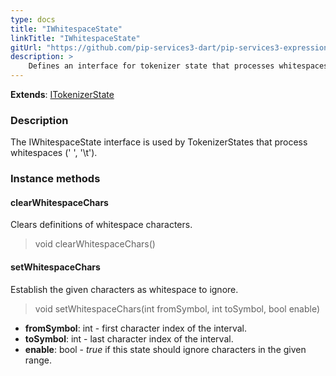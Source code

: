 ```yaml
---
type: docs
title: "IWhitespaceState"
linkTitle: "IWhitespaceState"
gitUrl: "https://github.com/pip-services3-dart/pip-services3-expressions-dart"
description: > 
    Defines an interface for tokenizer state that processes whitespaces (' ', '\t').
---
```


**Extends**: [ITokenizerState](../itokenizer_state)

### Description
The IWhitespaceState interface is used by TokenizerStates that process whitespaces (' ', '\t').

### Instance methods

#### clearWhitespaceChars
Clears definitions of whitespace characters.

> void clearWhitespaceChars()


#### setWhitespaceChars
Establish the given characters as whitespace to ignore.

> void setWhitespaceChars(int fromSymbol, int toSymbol, bool enable)

- **fromSymbol**: int - first character index of the interval.
- **toSymbol**: int - last character index of the interval.
- **enable**: bool - *true* if this state should ignore characters in the given range.
